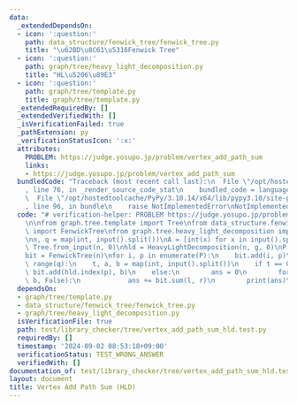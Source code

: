 ```yaml
---
data:
  _extendedDependsOn:
  - icon: ':question:'
    path: data_structure/fenwick_tree/fenwick_tree.py
    title: "\u62BD\u8C61\u5316Fenwick Tree"
  - icon: ':question:'
    path: graph/tree/heavy_light_decomposition.py
    title: "HL\u5206\u89E3"
  - icon: ':question:'
    path: graph/tree/template.py
    title: graph/tree/template.py
  _extendedRequiredBy: []
  _extendedVerifiedWith: []
  _isVerificationFailed: true
  _pathExtension: py
  _verificationStatusIcon: ':x:'
  attributes:
    PROBLEM: https://judge.yosupo.jp/problem/vertex_add_path_sum
    links:
    - https://judge.yosupo.jp/problem/vertex_add_path_sum
  bundledCode: "Traceback (most recent call last):\n  File \"/opt/hostedtoolcache/PyPy/3.10.14/x64/lib/pypy3.10/site-packages/onlinejudge_verify/documentation/build.py\"\
    , line 76, in _render_source_code_stat\n    bundled_code = language.bundle(\n\
    \  File \"/opt/hostedtoolcache/PyPy/3.10.14/x64/lib/pypy3.10/site-packages/onlinejudge_verify/languages/python.py\"\
    , line 96, in bundle\n    raise NotImplementedError\nNotImplementedError\n"
  code: "# verification-helper: PROBLEM https://judge.yosupo.jp/problem/vertex_add_path_sum\n\
    \n\nfrom graph.tree.template import Tree\nfrom data_structure.fenwick_tree.fenwick_tree\
    \ import FenwickTree\nfrom graph.tree.heavy_light_decomposition import HeavyLightDecomposition\n\
    \nn, q = map(int, input().split())\nA = [int(x) for x in input().split()]\ng =\
    \ Tree.from_input(n, 0)\nhld = HeavyLightDecomposition(n, g, 0)\nP = hld.build_list(A)\n\
    bit = FenwickTree(n)\nfor i, p in enumerate(P):\n    bit.add(i, p)\n\nfor _ in\
    \ range(q):\n    t, a, b = map(int, input().split())\n    if t == 0:\n       \
    \ bit.add(hld.index(p), b)\n    else:\n        ans = 0\n        for l, r in hld.path_query(a,\
    \ b, False):\n            ans += bit.sum(l, r)\n        print(ans)\n"
  dependsOn:
  - graph/tree/template.py
  - data_structure/fenwick_tree/fenwick_tree.py
  - graph/tree/heavy_light_decomposition.py
  isVerificationFile: true
  path: test/library_checker/tree/vertex_add_path_sum_hld.test.py
  requiredBy: []
  timestamp: '2024-09-02 08:53:18+09:00'
  verificationStatus: TEST_WRONG_ANSWER
  verifiedWith: []
documentation_of: test/library_checker/tree/vertex_add_path_sum_hld.test.py
layout: document
title: Vertex Add Path Sum (HLD)
---
```

